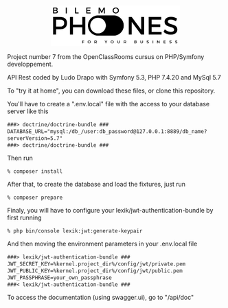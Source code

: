 <p align="center">
  <img src="bilemo_logo_black.png" alt="logo Bilemo" width="300"/>
</p>

Project number 7 from the OpenClassRooms cursus on PHP/Symfony developpement.

API Rest coded by Ludo Drapo with Symfony 5.3, PHP 7.4.20 and MySql 5.7

To "try it at home", you can download these files, or clone this repository.

You'll have to create a ".env.local" file with the access to your database server like this
```
###> doctrine/doctrine-bundle ###
DATABASE_URL="mysql:/db_/user:db_password@127.0.0.1:8889/db_name?serverVersion=5.7"
###> doctrine/doctrine-bundle ###
```
Then run
```
% composer install
```
After that, to create the database and load the fixtures, just run
```
% composer prepare
```
Finaly, you will have to configure your lexik/jwt-authentication-bundle by first running
```
% php bin/console lexik:jwt:generate-keypair
```
And then moving the environment parameters in your .env.local file
```
###> lexik/jwt-authentication-bundle ###
JWT_SECRET_KEY=%kernel.project_dir%/config/jwt/private.pem
JWT_PUBLIC_KEY=%kernel.project_dir%/config/jwt/public.pem
JWT_PASSPHRASE=your_own_passphrase
###< lexik/jwt-authentication-bundle ###
```

To access the documentation (using swagger.ui), go to "/api/doc"
